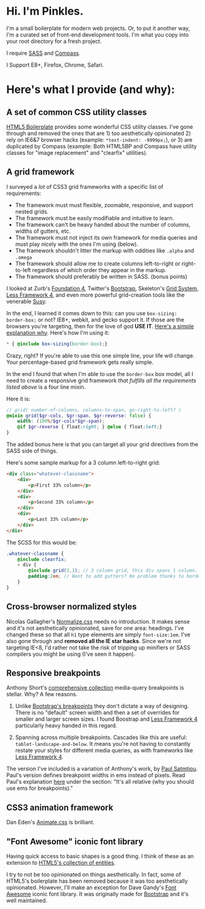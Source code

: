 

# Hi. I'm Pinkles.

I'm a small boilerplate for modern web projects. Or, to put it another way, I'm a curated set of front-end development tools. I'm what you copy into your root directory for a fresh project.

I require [SASS](http://sass-lang.com/) and [Compass](http://compass-style.org/).

I Support E8+, Firefox, Chrome, Safari.

# Here's what I provide (and why):

## A set of common CSS utility classes

[HTML5 Boilerplate](http://html5boilerplate.com) provides some wonderful CSS utility classes. I've gone through and removed the ones that are 1) too aesthetically opinionated 2) rely on IE6&7 browser hacks (example: `*text-indent: -9999px;`), or 3) are duplicated by Compass (example: Both HTML5BP and Compass have utility classes for "image replacement" and "clearfix" utilities).

## A grid framework

I surveyed a _lot_ of CSS3 grid frameworks with a specific list of requirements: 

* The framework must must flexible, zoomable, responsive, and support nested grids.
* The framework must be easily modifiable and intuitive to learn.
* The framework can't be heavy handed about the number of columns, widths of gutters, etc.
* The framework must not inject its own framework for media queries and must play nicely with the ones I'm using (below).
* The framework shouldn't litter the markup with oddities like `.alpha` and `.omega`
* The framework should allow me to create columns left-to-right or right-to-left regardless of which order they appear in the markup.
* The framework should preferably be written in SASS. (bonus points)

I looked at Zurb's [Foundation 4](http://foundation.zurb.com/grid.php), Twitter's [Bootstrap](http://twitter.github.com/bootstrap/scaffolding.html#gridSystem), Skeleton's [Grid System](http://www.getskeleton.com/#grid), [Less Framework 4](http://lessframework.com/), and even more powerful grid-creation tools like the venerable [Susy](http://susy.oddbird.net/).

In the end, I learned it comes down to this: can you use `box-sizing: border-box;` or not? IE8+, webkit, and gecko support it. If those are the browsers you're targeting, then for the love of god **USE IT**. [Here's a simple explanation why](http://learnlayout.com/box-sizing.html). Here's how I'm using it:

```scss
* { @include box-sizing(border-box);}
```

Crazy, right? If you're able to use this one simple line, your life will change. Your percentage-based grid framework gets really simple. 

In the end I found that when I'm able to use the `border-box` box model, all I need to create a responsive grid framework _that fulfills all the requirements listed above_ is a four line mixin.

Here it is:

```scss
// grid( number-of-columns, columns-to-span, go-right-to-left? )
@mixin grid($gr-cols, $gr-span, $gr-reverse: false) {
	width: (100%/$gr-cols*$gr-span);
	@if $gr-reverse { float:right; } @else { float:left;}
}
```

The added bonus here is that you can target all your grid directives from the SASS side of things. 

Here's some sample markup for a 3 column left-to-right grid:

```html
<div class="whatever-classname">
	<div>
		<p>First 33% column</p>
	</div>
	<div>
		<p>Second 33% column</p>
	</div>
	<div>
		<p>Last 33% column</p>
	</div>
</div>
```

The SCSS for this would be:

```scss
.whatever-classname {
	@include clearfix;
	> div {
		@include grid(3,1); // 3 column grid, this div spans 1 column.
		padding:2em; // Want to add gutters? No problem thanks to border-box!
	}
}
```

## Cross-browser normalized styles

Nicolas Gallagher's [Normalize.css](https://github.com/necolas/normalize.css) needs no introduction. It makes sense and it's not aesthetically opinionated, save for one area: headings. I've changed these so that all `h1` type elements are simply `font-size:1em`. I've also gone through and **removed all the IE star hacks**. Since we're not targeting IE<8, I'd rather not take the risk of tripping up minifiers or SASS compilers you might be using (I've seen it happen).

## Responsive breakpoints

Anthony Short's [comprehensive collection](https://gist.github.com/anthonyshort/2028061) media-query breakpoints is stellar. Why? A few reasons. 

1) Unlike [Bootstrap's breakpoints](http://twitter.github.com/bootstrap/scaffolding.html#responsive) they don't dictate a way of designing. There is no "default" screen width and then a set of overrides for smaller and larger screen sizes. I found Boostrap and [Less Framework 4](http://lessframework.com/) particularly heavy handed in this regard.

2) Spanning across multiple breakpoints. Cascades like this are useful: `tablet-landscape-and-below`. It means you're not having to constantly restate your styles for different media queries, as with frameworks like [Less Framework 4](http://lessframework.com/).

The version I've included is a variation of Anthony's work, by [Paul Satmtiou](https://gist.github.com/stammy/4442615). Paul's version defines breakpoint widths in ems instead of pixels. Read Paul's explanation [here](http://paulstamatiou.com/responsive-retina-blog-development-part-1) under the section: "It's all relative (why you should use ems for breakpoints)."

## CSS3 animation framework

Dan Eden's [Animate.css](http://daneden.me/animate) is brilliant.

## "Font Awesome" iconic font library

Having quick access to basic shapes is a good thing. I think of these as an extension to [HTML5's collection of entities](http://dev.w3.org/html5/html-author/charref). 

I try to not be too opinionated on things aesthetically. In fact, some of HTML5's boilerplate has been removed because it was too aesthetically opinionated. However, I'll make an exception for Dave Gandy's [Font Awesome](http://fortawesome.github.com/Font-Awesome/) iconic font library. It was originally made for [Bootstrap](http://twitter.github.com/bootstrap/) and it's well maintained.
